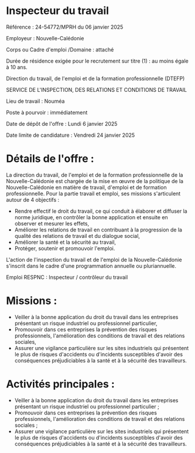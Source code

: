 # Inspecteur du travail

Référence : 24-54772/MPRH du 06 janvier 2025

Employeur : Nouvelle-Calédonie

Corps ou Cadre d'emploi /Domaine : attaché

Durée de résidence exigée pour le recrutement sur titre (1) : au moins égale à 10 ans.

Direction du travail, de l'emploi et de la formation professionnelle (DTEFP)

SERVICE DE L'INSPECTION, DES RELATIONS ET CONDITIONS DE TRAVAIL

Lieu de travail : Nouméa

Poste à pourvoir : immédiatement

Date de dépôt de l'offre : Lundi 6 janvier 2025

Date limite de candidature : Vendredi 24 janvier 2025

# Détails de l'offre :

La direction du travail, de l'emploi et de la formation professionnelle de la Nouvelle-Calédonie est chargée de la mise en œuvre de la politique de la Nouvelle-Calédonie en matière de travail, d'emploi et de formation professionnelle. Pour la partie travail et emploi, ses missions s'articulent autour de 4 objectifs :

- Rendre effectif le droit du travail, ce qui conduit à élaborer et diffuser la norme juridique, en contrôler la bonne application et ensuite en observer et mesurer les effets,
- Améliorer les relations de travail en contribuant à la progression de la qualité des relations de travail et du dialogue social,
- Améliorer la santé et la sécurité au travail,
- Protéger, soutenir et promouvoir l'emploi.

L'action de l'inspection du travail et de l'emploi de la Nouvelle-Calédonie s'inscrit dans le cadre d'une programmation annuelle ou pluriannuelle.

Emploi RESPNC : Inspecteur / contrôleur du travail

# Missions :

- Veiller à la bonne application du droit du travail dans les entreprises présentant un risque industriel ou professionnel particulier,
- Promouvoir dans ces entreprises la prévention des risques professionnels, l'amélioration des conditions de travail et des relations sociales,
- Assurer une vigilance particulière sur les sites industriels qui présentent le plus de risques d'accidents ou d'incidents susceptibles d'avoir des conséquences préjudiciables à la santé et à la sécurité des travailleurs.

# Activités principales :

- Veiller à la bonne application du droit du travail dans les entreprises présentant un risque industriel ou professionnel particulier ;
- Promouvoir dans ces entreprises la prévention des risques professionnels, l'amélioration des conditions de travail et des relations sociales ;
- Assurer une vigilance particulière sur les sites industriels qui présentent le plus de risques d'accidents ou d'incidents susceptibles d'avoir des conséquences préjudiciables à la santé et à la sécurité des travailleurs.
